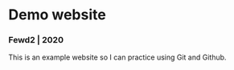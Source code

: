 # Demo website  
### Fewd2 | 2020  

This is an example website so I can practice using Git and Github.  

